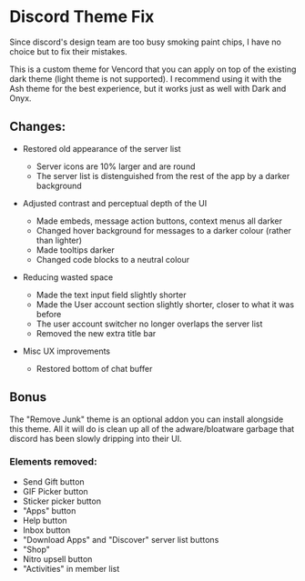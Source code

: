 
# Discord Theme Fix

Since discord's design team are too busy smoking paint chips, I have no choice but to fix their mistakes.

This is a custom theme for Vencord that you can apply on top of the existing dark theme (light theme is not supported). I recommend using it with the Ash theme for the best experience, but it works just as well with Dark and Onyx.

## Changes:
 - Restored old appearance of the server list
    - Server icons are 10% larger and are round
    - The server list is distenguished from the rest of the app by a darker background

 - Adjusted contrast and perceptual depth of the UI
    - Made embeds, message action buttons, context menus all darker
    - Changed hover background for messages to a darker colour (rather than lighter)
    - Made tooltips darker
    - Changed code blocks to a neutral colour
    
 - Reducing wasted space
    - Made the text input field slightly shorter
    - Made the User account section slightly shorter, closer to what it was before
    - The user account switcher no longer overlaps the server list
    - Removed the new extra title bar

 - Misc UX improvements
    - Restored bottom of chat buffer

## Bonus

The "Remove Junk" theme is an optional addon you can install alongside this theme. All it will do is clean up all of the adware/bloatware garbage that discord has been slowly dripping into their UI.

### Elements removed:
 - Send Gift button
 - GIF Picker button
 - Sticker picker button
 - "Apps" button
 - Help button
 - Inbox button
 - "Download Apps" and "Discover" server list buttons
 - "Shop"
 - Nitro upsell button
 - "Activities" in member list
